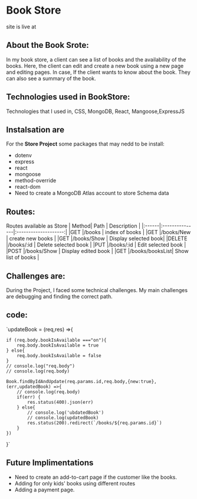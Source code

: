 # Book Store  #
site is live at 
## About the Book Srote:
In my book store, a client can see a list of books and the availability of the books. Here, the client can edit and create a new book using a new page and editing pages. In case, If the client wants to know about the book. They can also see a summary of the book.

## Technologies used in BookStore:
Technologies that I used in, CSS, MongoDB, React, Mangoose,ExpressJS

## Instalsation are
For the **Store Project** some packages that may nedd to be install:
* dotenv
* express
* react
* mongoose
* method-override
* react-dom
* Need to create a MongoDB Atlas account to store Schema data

## Routes:
Routes available as Store
| Method| Path           | Description          |
|:------|:---------------|:--------------------:|
|GET    |/books          | index of books       |
|GET    |/books/New      | create new books     |
|GET    |/books/Show     | Display selected book|
|DELETE |/books/:id      | Delete selected book |
|PUT    |/books/:id      | Edit selected book   |
|POST   |/books/Show     | Display edited book  |
|GET    |/books/booksList| Show list of books   |



## Challenges are:
During the Project, I faced some technical challenges.
My main challenges are debugging and finding the correct path. 
## code:
`updateBook = (req,res) =>{

    if (req.body.bookIsAvailable ==="on"){
        req.body.bookIsAvailable = true
    } else{
        req.body.bookIsAvailable = false
    }
    // console.log("req.body")
    // console.log(req.body)

    Book.findByIdAndUpdate(req.params.id,req.body,{new:true},(err,updatedBook) =>{
        // console.log(req.body)
        if(err) {
            res.status(400).json(err)
        } else{
            // console.log('ubdatedBook')
            // console.log(updatedBook)
            res.status(200).redirect(`/books/${req.params.id}`)
        }
    })
}`

## Future Implimentations
* Need to create an add-to-cart page if the customer like the books.
* Adding for only kids' books using different routes
* Adding a payment page.




